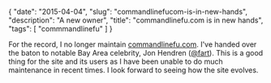 {
    "date": "2015-04-04",
    "slug": "commandlinefucom-is-in-new-hands",
    "description": "A new owner",
    "title": "commandlinefu.com is in new hands",
    "tags": [
        "commmandlinefu"
    ]
}

For the record, I no longer maintain
[commandlinefu.com](http://www.commandlinefu.com/). I've handed over the
baton to notable Bay Area celebrity, Jon Hendren
([@fart](https://twitter.com/fart)). This is a good thing for the site
and its users as I have been unable to do much maintenance in recent
times. I look forward to seeing how the site evolves.
